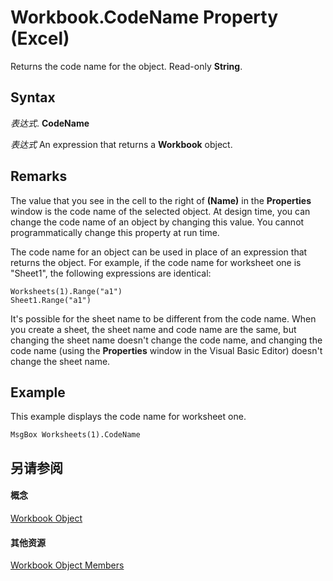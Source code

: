 
# Workbook.CodeName Property (Excel)

Returns the code name for the object. Read-only  **String**.


## Syntax

 _表达式_. **CodeName**

 _表达式_ An expression that returns a **Workbook** object.


## Remarks

The value that you see in the cell to the right of  **(Name)** in the **Properties** window is the code name of the selected object. At design time, you can change the code name of an object by changing this value. You cannot programmatically change this property at run time.

The code name for an object can be used in place of an expression that returns the object. For example, if the code name for worksheet one is "Sheet1", the following expressions are identical:




```
Worksheets(1).Range("a1") 
Sheet1.Range("a1")
```

It's possible for the sheet name to be different from the code name. When you create a sheet, the sheet name and code name are the same, but changing the sheet name doesn't change the code name, and changing the code name (using the  **Properties** window in the Visual Basic Editor) doesn't change the sheet name.


## Example

This example displays the code name for worksheet one.


```
MsgBox Worksheets(1).CodeName
```


## 另请参阅


#### 概念


[Workbook Object](8c00aa60-c974-eed3-0812-3c9625eb0d4c.md)
#### 其他资源


[Workbook Object Members](http://msdn.microsoft.com/library/dce102a3-25de-3ff4-2ce5-bc56e08baca7%28Office.15%29.aspx)